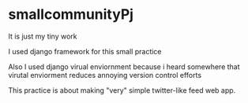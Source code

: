 # smallcommunityPj

It is just my tiny work

I used django framework for this small practice

Also I used django virual enviornment because i heard somewhere that virutal enviorment reduces annoying version control efforts

This practice is about making "very" simple twitter-like feed web app.
